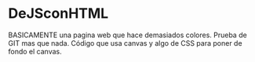 # DeJSconHTML
BASICAMENTE una pagina web que hace demasiados colores. Prueba de GIT mas que nada. Código que usa canvas y algo de CSS para poner de fondo el canvas.
